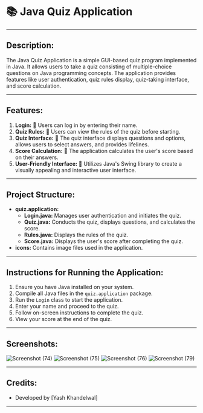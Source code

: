 # 📚 Java Quiz Application

---

## Description:
The Java Quiz Application is a simple GUI-based quiz program implemented in Java. It allows users to take a quiz consisting of multiple-choice questions on Java programming concepts. The application provides features like user authentication, quiz rules display, quiz-taking interface, and score calculation.

---

## Features:
1. **Login:** 🚪 Users can log in by entering their name.
2. **Quiz Rules:** 📜 Users can view the rules of the quiz before starting.
3. **Quiz Interface:** 📝 The quiz interface displays questions and options, allows users to select answers, and provides lifelines.
4. **Score Calculation:** 🧮 The application calculates the user's score based on their answers.
5. **User-Friendly Interface:** 🎨 Utilizes Java's Swing library to create a visually appealing and interactive user interface.

---

## Project Structure:
- **quiz.application:**
  - **Login.java:** Manages user authentication and initiates the quiz.
  - **Quiz.java:** Conducts the quiz, displays questions, and calculates the score.
  - **Rules.java:** Displays the rules of the quiz.
  - **Score.java:** Displays the user's score after completing the quiz.
- **icons:** Contains image files used in the application.

---

## Instructions for Running the Application:
1. Ensure you have Java installed on your system.
2. Compile all Java files in the `quiz.application` package.
3. Run the `Login` class to start the application.
4. Enter your name and proceed to the quiz.
5. Follow on-screen instructions to complete the quiz.
6. View your score at the end of the quiz.

---

## Screenshots:
![Screenshot (74)](https://github.com/ykhandelwal571/Java-Quiz-Application/assets/98113808/b64b674f-fbbf-4cd2-a074-10044e41d0a6)
![Screenshot (75)](https://github.com/ykhandelwal571/Java-Quiz-Application/assets/98113808/73d88114-e898-4043-b318-135dd0ec7960)
![Screenshot (76)](https://github.com/ykhandelwal571/Java-Quiz-Application/assets/98113808/d1e2ae3c-c05a-4250-a9fe-ffab39b85255)
![Screenshot (79)](https://github.com/ykhandelwal571/Java-Quiz-Application/assets/98113808/9c89018f-7c94-4bc7-a389-4ed54e7adc8d)


---

## Credits:
- Developed by [Yash Khandelwal]

---

